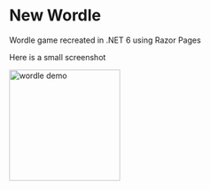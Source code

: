 # New Wordle

Wordle game recreated in .NET 6 using Razor Pages

Here is a small screenshot

<img src="https://user-images.githubusercontent.com/15251751/152255236-a28d3b13-a166-405f-8c94-d6b74a83bc28.png" alt="wordle demo" width="200" />

